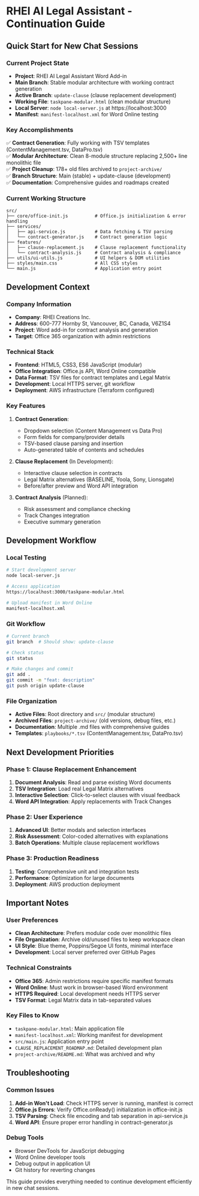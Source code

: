 # RHEI AI Legal Assistant - Continuation Guide

## Quick Start for New Chat Sessions

### Current Project State
- **Project**: RHEI AI Legal Assistant Word Add-in
- **Main Branch**: Stable modular architecture with working contract generation
- **Active Branch**: `update-clause` (clause replacement development)
- **Working File**: `taskpane-modular.html` (clean modular structure)
- **Local Server**: `node local-server.js` at https://localhost:3000
- **Manifest**: `manifest-localhost.xml` for Word Online testing

### Key Accomplishments
✅ **Contract Generation**: Fully working with TSV templates (ContentManagement.tsv, DataPro.tsv)  
✅ **Modular Architecture**: Clean 8-module structure replacing 2,500+ line monolithic file  
✅ **Project Cleanup**: 178+ old files archived to `project-archive/`  
✅ **Branch Structure**: Main (stable) + update-clause (development)  
✅ **Documentation**: Comprehensive guides and roadmaps created  

### Current Working Structure
```
src/
├── core/office-init.js          # Office.js initialization & error handling
├── services/
│   ├── api-service.js           # Data fetching & TSV parsing  
│   └── contract-generator.js    # Contract generation logic
├── features/
│   ├── clause-replacement.js    # Clause replacement functionality
│   └── contract-analysis.js     # Contract analysis & compliance
├── utils/ui-utils.js            # UI helpers & DOM utilities
├── styles/main.css              # All CSS styles
└── main.js                      # Application entry point
```

## Development Context

### Company Information
- **Company**: RHEI Creations Inc.
- **Address**: 600-777 Hornby St, Vancouver, BC, Canada, V6Z1S4
- **Project**: Word add-in for contract analysis and generation
- **Target**: Office 365 organization with admin restrictions

### Technical Stack
- **Frontend**: HTML5, CSS3, ES6 JavaScript (modular)
- **Office Integration**: Office.js API, Word Online compatible
- **Data Format**: TSV files for contract templates and Legal Matrix
- **Development**: Local HTTPS server, git workflow
- **Deployment**: AWS infrastructure (Terraform configured)

### Key Features
1. **Contract Generation**: 
   - Dropdown selection (Content Management vs Data Pro)
   - Form fields for company/provider details
   - TSV-based clause parsing and insertion
   - Auto-generated table of contents and schedules

2. **Clause Replacement** (In Development):
   - Interactive clause selection in contracts
   - Legal Matrix alternatives (BASELINE, Yoola, Sony, Lionsgate)
   - Before/after preview and Word API integration

3. **Contract Analysis** (Planned):
   - Risk assessment and compliance checking
   - Track Changes integration
   - Executive summary generation

## Development Workflow

### Local Testing
```bash
# Start development server
node local-server.js

# Access application
https://localhost:3000/taskpane-modular.html

# Upload manifest in Word Online
manifest-localhost.xml
```

### Git Workflow
```bash
# Current branch
git branch  # Should show: update-clause

# Check status
git status

# Make changes and commit
git add .
git commit -m "feat: description"
git push origin update-clause
```

### File Organization
- **Active Files**: Root directory and `src/` (modular structure)
- **Archived Files**: `project-archive/` (old versions, debug files, etc.)
- **Documentation**: Multiple .md files with comprehensive guides
- **Templates**: `playbooks/*.tsv` (ContentManagement.tsv, DataPro.tsv)

## Next Development Priorities

### Phase 1: Clause Replacement Enhancement
1. **Document Analysis**: Read and parse existing Word documents
2. **TSV Integration**: Load real Legal Matrix alternatives
3. **Interactive Selection**: Click-to-select clauses with visual feedback
4. **Word API Integration**: Apply replacements with Track Changes

### Phase 2: User Experience
1. **Advanced UI**: Better modals and selection interfaces
2. **Risk Assessment**: Color-coded alternatives with explanations
3. **Batch Operations**: Multiple clause replacement workflows

### Phase 3: Production Readiness
1. **Testing**: Comprehensive unit and integration tests
2. **Performance**: Optimization for large documents
3. **Deployment**: AWS production deployment

## Important Notes

### User Preferences
- **Clean Architecture**: Prefers modular code over monolithic files
- **File Organization**: Archive old/unused files to keep workspace clean
- **UI Style**: Blue theme, Poppins/Segoe UI fonts, minimal interface
- **Development**: Local server preferred over GitHub Pages

### Technical Constraints
- **Office 365**: Admin restrictions require specific manifest formats
- **Word Online**: Must work in browser-based Word environment
- **HTTPS Required**: Local development needs HTTPS server
- **TSV Format**: Legal Matrix data in tab-separated values

### Key Files to Know
- `taskpane-modular.html`: Main application file
- `manifest-localhost.xml`: Working manifest for development
- `src/main.js`: Application entry point
- `CLAUSE_REPLACEMENT_ROADMAP.md`: Detailed development plan
- `project-archive/README.md`: What was archived and why

## Troubleshooting

### Common Issues
1. **Add-in Won't Load**: Check HTTPS server is running, manifest is correct
2. **Office.js Errors**: Verify Office.onReady() initialization in office-init.js
3. **TSV Parsing**: Check file encoding and tab separation in api-service.js
4. **Word API**: Ensure proper error handling in contract-generator.js

### Debug Tools
- Browser DevTools for JavaScript debugging
- Word Online developer tools
- Debug output in application UI
- Git history for reverting changes

This guide provides everything needed to continue development efficiently in new chat sessions.
